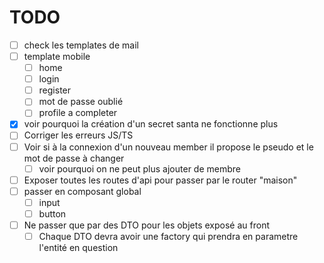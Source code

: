 # TODO


- [ ] check les templates de mail
- [ ] template mobile
  - [ ] home
  - [ ] login
  - [ ] register
  - [ ] mot de passe oublié
  - [ ] profile a completer
- [x] voir pourquoi la création d'un secret santa ne fonctionne plus
- [ ] Corriger les erreurs JS/TS
- [ ] Voir si à la connexion d'un nouveau member il propose le pseudo et le mot de passe à changer
  - [ ] voir pourquoi on ne peut plus ajouter de membre
- [ ] Exposer toutes les routes d'api pour passer par le router "maison"
- [ ] passer en composant global
  - [ ] input
  - [ ] button
- [ ] Ne passer que par des DTO pour les objets exposé au front
  - [ ] Chaque DTO devra avoir une factory qui prendra en parametre l'entité en question